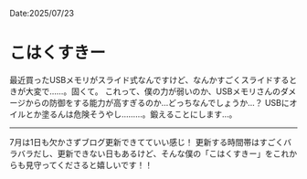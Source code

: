 Date:2025/07/23
# こはくすきー

最近買ったUSBメモリがスライド式なんですけど、なんかすごくスライドするときが大変で……。固くて。
これって、僕の力が弱いのか、USBメモリさんのダメージからの防御をする能力が高すぎるのか…どっちなんでしょうか…？
USBにオイルとか塗るんは危険そうやし………。鍛えることにします…。

---

7月は1日も欠かさずブログ更新できてていい感じ！
更新する時間帯はすごくバラバラだし、更新できない日もあるけど、そんな僕の「こはくすきー」をこれからも見守ってくださると嬉しいです！！
